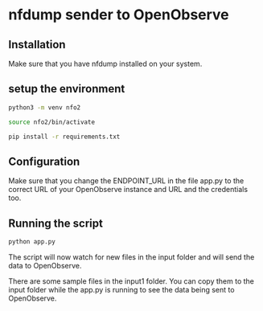 # nfdump sender to OpenObserve

## Installation

Make sure that you have nfdump installed on your system.

## setup the environment

```bash
python3 -m venv nfo2

source nfo2/bin/activate

pip install -r requirements.txt

```

## Configuration

Make sure that you change the ENDPOINT_URL in the file app.py to the correct URL of your OpenObserve instance and URL and the credentials too.

## Running the script

```bash
python app.py
```

The script will now watch for new files in the input folder and will send the data to OpenObserve.

There are some sample files in the input1 folder. You can copy them to the input folder while the app.py is running to see the data being sent to OpenObserve.
